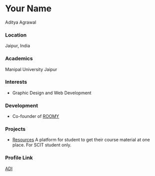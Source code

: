 # Your Name

Aditya Agrawal

### Location

Jaipur, India

### Academics

Manipal University Jaipur

### Interests

- Graphic Design and Web Development

### Development

- Co-founder of [ROOMY](https://roomy.social/)

### Projects

- [Resources](https://github.com/aditya33agrawal/resources) A platform for student to get their course material at one place. For SCIT student only.

### Profile Link

[ADI](https://github.com/aditya33agrawal)
